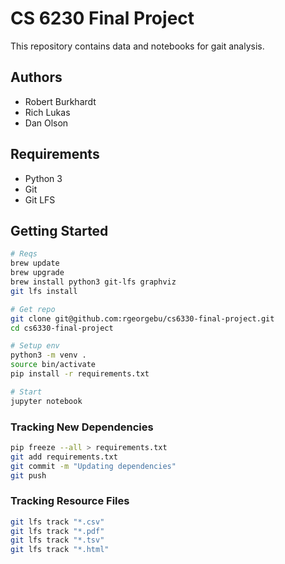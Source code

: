 # CS 6230 Final Project

This repository contains data and notebooks for gait analysis.

## Authors

- Robert Burkhardt
- Rich Lukas
- Dan Olson

## Requirements

* Python 3
* Git
* Git LFS

## Getting Started

```sh
# Reqs
brew update
brew upgrade
brew install python3 git-lfs graphviz
git lfs install

# Get repo
git clone git@github.com:rgeorgebu/cs6330-final-project.git
cd cs6330-final-project

# Setup env
python3 -m venv .
source bin/activate
pip install -r requirements.txt

# Start
jupyter notebook
```

### Tracking New Dependencies
```sh
pip freeze --all > requirements.txt
git add requirements.txt
git commit -m "Updating dependencies"
git push
```

### Tracking Resource Files

```sh
git lfs track "*.csv"
git lfs track "*.pdf"
git lfs track "*.tsv"
git lfs track "*.html"
```
